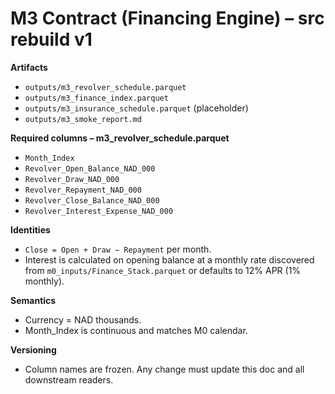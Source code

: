 # M3 Contract (Financing Engine) – src rebuild v1

**Artifacts**
- `outputs/m3_revolver_schedule.parquet`
- `outputs/m3_finance_index.parquet`
- `outputs/m3_insurance_schedule.parquet` (placeholder)
- `outputs/m3_smoke_report.md`

**Required columns – m3_revolver_schedule.parquet**
- `Month_Index`
- `Revolver_Open_Balance_NAD_000`
- `Revolver_Draw_NAD_000`
- `Revolver_Repayment_NAD_000`
- `Revolver_Close_Balance_NAD_000`
- `Revolver_Interest_Expense_NAD_000`

**Identities**
- `Close = Open + Draw − Repayment` per month.
- Interest is calculated on opening balance at a monthly rate discovered from `m0_inputs/Finance_Stack.parquet` or defaults to 12% APR (1% monthly).

**Semantics**
- Currency = NAD thousands.
- Month_Index is continuous and matches M0 calendar.

**Versioning**
- Column names are frozen. Any change must update this doc and all downstream readers.